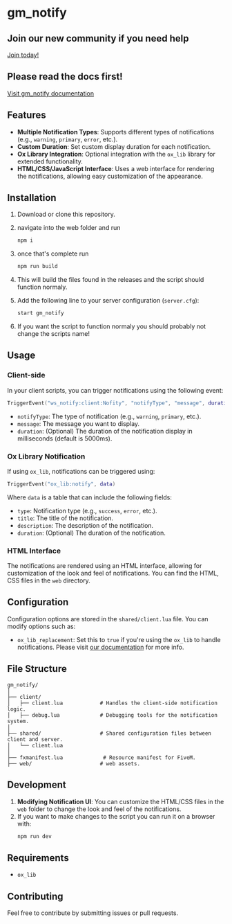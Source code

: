 
# gm_notify

## Join our new community if you need help
[Join today!](https://discord.gg/ERmEPsafmR)

## Please read the docs first!
[Visit gm_notify documentation](https://docs.gamingmultiverse.gr/redm-scripts/free-scripts/gm_notify)

## Features

- **Multiple Notification Types**: Supports different types of notifications (e.g., `warning`, `primary`, `error`, etc.).
- **Custom Duration**: Set custom display duration for each notification.
- **Ox Library Integration**: Optional integration with the `ox_lib` library for extended functionality.
- **HTML/CSS/JavaScript Interface**: Uses a web interface for rendering the notifications, allowing easy customization of the appearance.

## Installation

1. Download or clone this repository.
2. navigate into the web folder and run
   ```bash
   npm i
   ```
3. once that's complete run
   ```bash
   npm run build
   ```
4. This will build the files found in the releases and the script should function normaly.
5. Add the following line to your server configuration (`server.cfg`):

    ```bash
    start gm_notify
    ```
6. If you want the script to function normaly you should probably not change the scripts name!

## Usage

### Client-side

In your client scripts, you can trigger notifications using the following event:

```lua
TriggerEvent("ws_notify:client:Nofity", "notifyType", "message", duration)
```

- `notifyType`: The type of notification (e.g., `warning`, `primary`, etc.).
- `message`: The message you want to display.
- `duration`: (Optional) The duration of the notification display in milliseconds (default is 5000ms).

### Ox Library Notification

If using `ox_lib`, notifications can be triggered using:

```lua
TriggerEvent("ox_lib:notify", data)
```

Where `data` is a table that can include the following fields:
- `type`: Notification type (e.g., `success`, `error`, etc.).
- `title`: The title of the notification.
- `description`: The description of the notification.
- `duration`: (Optional) The duration of the notification.

### HTML Interface

The notifications are rendered using an HTML interface, allowing for customization of the look and feel of notifications. You can find the HTML, CSS files in the `web` directory.

## Configuration

Configuration options are stored in the `shared/client.lua` file. You can modify options such as:

- `ox_lib_replacement`: Set this to `true` if you're using the `ox_lib` to handle notifications. Please visit [our documentation](https://docs.gamingmultiverse.gr) for more info.

## File Structure

```plaintext
gm_notify/
│
├── client/
│   ├── client.lua            # Handles the client-side notification logic.
│   ├── debug.lua             # Debugging tools for the notification system.
│
├── shared/                   # Shared configuration files between client and server.
│   └── client.lua
│
├── fxmanifest.lua             # Resource manifest for FiveM.
├── web/                      # web assets.
```

## Development

1. **Modifying Notification UI**: You can customize the HTML/CSS files in the `web` folder to change the look and feel of the notifications.
2. If you want to make changes to the script you can run it on a browser with:
   ```bash
   npm run dev
   ```

## Requirements
- `ox_lib`

## Contributing

Feel free to contribute by submitting issues or pull requests.

